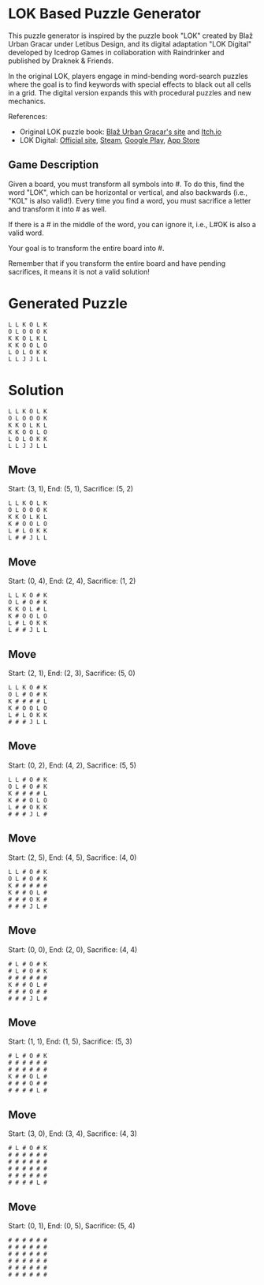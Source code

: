 # LOK Based Puzzle Generator

This puzzle generator is inspired by the puzzle book "LOK" created by Blaž Urban Gracar under Letibus Design, and its digital adaptation "LOK Digital" developed by Icedrop Games in collaboration with Raindrinker and published by Draknek & Friends.

In the original LOK, players engage in mind-bending word-search puzzles where the goal is to find keywords with special effects to black out all cells in a grid. The digital version expands this with procedural puzzles and new mechanics.

References:
- Original LOK puzzle book: [Blaž Urban Gracar's site](https://www.blazgracar.com/lok) and [Itch.io](https://letibus.itch.io/lok)
- LOK Digital: [Official site](https://lok-digital.com/), [Steam](https://store.steampowered.com/app/2207440/LOK_Digital/), [Google Play](https://play.google.com/store/apps/details?id=com.IcedropGames.LOK), [App Store](https://apps.apple.com/us/app/lok-digital/id6476513210)

## Game Description

Given a board, you must transform all symbols into #. To do this, find the word "LOK", which can be horizontal or vertical, and also backwards (i.e., "KOL" is also valid!). Every time you find a word, you must sacrifice a letter and transform it into # as well.

If there is a # in the middle of the word, you can ignore it, i.e., L#OK is also a valid word.

Your goal is to transform the entire board into #.

Remember that if you transform the entire board and have pending sacrifices, it means it is not a valid solution!

# Generated Puzzle

```
L L K O L K
O L O O O K
K K O L K L
K K O O L O
L O L O K K
L L J J L L
```

# Solution

```
L L K O L K
O L O O O K
K K O L K L
K K O O L O
L O L O K K
L L J J L L
```

## Move

Start: (3, 1), End: (5, 1), Sacrifice: (5, 2)

```
L L K O L K
O L O O O K
K K O L K L
K # O O L O
L # L O K K
L # # J L L
```

## Move

Start: (0, 4), End: (2, 4), Sacrifice: (1, 2)

```
L L K O # K
O L # O # K
K K O L # L
K # O O L O
L # L O K K
L # # J L L
```

## Move

Start: (2, 1), End: (2, 3), Sacrifice: (5, 0)

```
L L K O # K
O L # O # K
K # # # # L
K # O O L O
L # L O K K
# # # J L L
```

## Move

Start: (0, 2), End: (4, 2), Sacrifice: (5, 5)

```
L L # O # K
O L # O # K
K # # # # L
K # # O L O
L # # O K K
# # # J L #
```

## Move

Start: (2, 5), End: (4, 5), Sacrifice: (4, 0)

```
L L # O # K
O L # O # K
K # # # # #
K # # O L #
# # # O K #
# # # J L #
```

## Move

Start: (0, 0), End: (2, 0), Sacrifice: (4, 4)

```
# L # O # K
# L # O # K
# # # # # #
K # # O L #
# # # O # #
# # # J L #
```

## Move

Start: (1, 1), End: (1, 5), Sacrifice: (5, 3)

```
# L # O # K
# # # # # #
# # # # # #
K # # O L #
# # # O # #
# # # # L #
```

## Move

Start: (3, 0), End: (3, 4), Sacrifice: (4, 3)

```
# L # O # K
# # # # # #
# # # # # #
# # # # # #
# # # # # #
# # # # L #
```

## Move

Start: (0, 1), End: (0, 5), Sacrifice: (5, 4)

```
# # # # # #
# # # # # #
# # # # # #
# # # # # #
# # # # # #
# # # # # #
```

